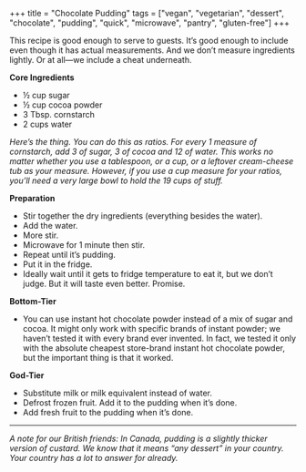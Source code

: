 +++
title = "Chocolate Pudding"
tags = ["vegan", "vegetarian", "dessert", "chocolate", "pudding", "quick", "microwave", "pantry", "gluten-free"]
+++

This recipe is good enough to serve to guests. It’s good enough to include even though it has actual measurements. And we don’t measure ingredients lightly. Or at all—we include a cheat underneath.

**Core Ingredients**
- ½ cup sugar
- ½ cup cocoa powder
- 3 Tbsp. cornstarch
- 2 cups water

_Here’s the thing. You can do this as ratios. For every 1 measure of cornstarch, add 3 of sugar, 3 of cocoa and 12 of water. This works no matter whether you use a tablespoon, or a cup, or a leftover cream-cheese tub as your measure. However, if you use a cup measure for your ratios, you’ll need a very large bowl to hold the 19 cups of stuff._

**Preparation**
- Stir together the dry ingredients (everything besides the water).
- Add the water.
- More stir.
- Microwave for 1 minute then stir.
- Repeat until it’s pudding.
- Put it in the fridge.
- Ideally wait until it gets to fridge temperature to eat it, but we don’t judge. But it will taste even better. Promise.

**Bottom-Tier**
- You can use instant hot chocolate powder instead of a mix of sugar and cocoa. It might only work with specific brands of instant powder; we haven’t tested it with every brand ever invented. In fact, we tested it only with the absolute cheapest store-brand instant hot chocolate powder, but the important thing is that it worked.

**God-Tier**
- Substitute milk or milk equivalent instead of water.
- Defrost frozen fruit. Add it to the pudding when it’s done.
- Add fresh fruit to the pudding when it’s done.

---
_A note for our British friends: In Canada, pudding is a slightly thicker version of custard. We know that it means “any dessert” in your country. Your country has a lot to answer for already._